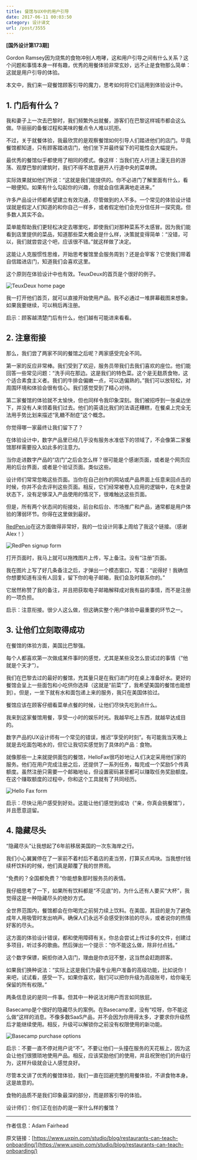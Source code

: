 ```yaml
---
title: 餐馆与UX中的用户引导
date: 2017-06-11 00:03:50
category: 设计译文
url: /post/3555
---
```


**[国外设计第173期]**

Gordon Ramsey因为烧焦的食物冲别人咆哮，这和用户引导之间有什么关系？这个问题和事情本身一样有趣，优秀的用餐体验非常玄妙，远不止是食物那么简单：这就是用户引导的体验。

本文中，我们来一窥餐馆顾客引导的魔力，思考如何将它们运用到体验设计中。

## 1\. 门后有什么？

我和妻子上一次去巴黎时，我们频繁外出就餐，游客们在巴黎这样城市都会这么做。华丽丽的备餐过程和美味的餐点令人难以抗拒。

不过，关于就餐体验，我最欣赏的是观察餐馆如何引导人们踏进他们的店门。毕竟餐馆都知道，只有顾客踏进店门，他们坐下并最终留下的可能性会大幅提升。

最优秀的餐馆似乎都使用了相同的模式。像这样：当我们在人行道上漫无目的游荡、观摩巴黎的建筑时，我们不得不故意避开人行道中央的菜单牌。

实际效果就如他们所说：“这就是我们能提供的。你不必进门了解里面有什么，看一眼便知。如果有什么勾起你的兴趣，你就会自信满满地走进来。”

许多产品设计师都希望建立有效沟通，尽管做到的人不多。一个常见的体验设计错误就是假定人们知道的和你自己一样多，或者假定他们会充分信任并一探究竟。但多数人其实不会。

菜单能帮助我们更轻松决定去哪里吃，即使我们对那种菜系不太感冒。因为我们能看到店里提供的菜品，知道那些菜大概会是什么样，决策就变得简单：“没错，可以，我们就尝尝这个吧，应该很不错。”就这样做了决定。

这能让人克服惯性思维，开始思考餐馆里会服务周到？还是会宰客？它使我们带着自信踏进店门，知道我们会喜欢这里。

这个原则在体验设计中也有效。TeuxDeux的首页是个很好的例子。

![TeuxDeux home page](http://qiniu.colacdn.com/img/posts/2017-06/06-09/image2.png)

我一打开他们首页，就可以直接开始使用产品。我不必通过一堆屏幕截图来想象。如果我要继续，可以稍后再注册。

启示：顾客越清楚门后有什么，他们越有可能进来看看。

## 2\. 注意衔接

那么，我们尝了两家不同的餐馆之后呢？两家感受完全不同。

第一家的反应非常棒。我们受到了欢迎，服务员带我们去我们喜欢的座位。他们能回答一些常见问题：“洗手间在那边。这是我们的特色菜。这个是无麸质食物，这个适合素食主义者。我们的牛排会偏嫩一点，可以选偏熟的。”我们可以放轻松，对周围环境和体验会很有信心。我们感觉受到了精心对待。

第二家餐馆的体验就不太愉快，但也同样令我印象深刻。我们被招呼到一张桌边坐下，并没有人来领着我们过去。他们的英语比我们的法语还糟糕，在餐桌上完全无法用手势比划来描述“乳糖不耐症”这个概念。

你觉得哪一家最终让我们留下了？

在体验设计中，数字产品里已经几乎没有服务水准低下的领域了，不会像第二家餐馆那样需要投入如此多的注意力。

当你走进数字产品的“店门”之后会怎么样？很可能是个感谢页面，或者是个网页应用的后台界面，或者是个验证页面。类似这些。

设计师们常常忽略这些页面。当你在自己创作的网站或产品界面上任意来回点击的时候，你并不会去评判这些页面。相反，它们经常被卷入应用的逻辑中，在未登录状态下，没有足够深入产品使用的情况下，很难触达这些页面。

但是，所有两个状态间的衔接处，前台和后台、市场推广和产品，通常都是用户体验的薄弱环节。你得在这里做到最好。

[RedPen.io](https://redpen.io/)在这方面做得非常好，我的一位设计同事上周给了我这个链接。（感谢Alex！）

![RedPen signup form](http://qiniu.colacdn.com/img/posts/2017-06/06-09/image1.png)

打开页面时，我马上就可以拖拽图片上传，写上备注。没有“注册”页面。

我在图片上写了好几条备注之后，才弹出一个模态窗口，写着：“说得好！我确信你想要知道有没有人回复，留下你的电子邮箱，我们会及时联系你的。”

它居然称赞了我的备注，并且把获取电子邮箱解释成对我有益的事情，而不是注册的一项负担。

启示：注意衔接。很少人这么做，但这确实整个用户体验中最重要的环节之一。

## 3\. 让他们立刻取得成功

在餐馆的体验方面，美国比巴黎强。

每个人都喜欢第一次做成某件事时的感觉，尤其是某些没怎么尝试过的事情（“他就是个天才”）。

我们在巴黎去过的最好的餐馆，充其量只是在我们进门时在桌上准备好水。更好的餐馆会呈上一些面包和小吃供你选择（这就是“前菜”了，我希望美国的餐馆也能想到）。但是，一坐下就有水和面包递上来的服务，我只在美国体验过。

餐馆应该在顾客仔细看菜单点餐的时候，让他们尽快先吃到点什么。

我来到这家餐馆用餐，享受一小时的娱乐时光。我越早吃上东西，就越早达成目的。

数字产品的UX设计师有一个常见的错误，推迟“享受的时刻”。有可能我当天晚上就是去吃面包喝水的，但它让我切实感觉到了具体的产品：食物。

就像那些一上来就提供面包的餐馆，HelloFax很巧妙地让人们决定采用他们家的服务。他们在用户完成注册之后，还提供了一系列任务，每完成一个奖励5个传真额度。虽然注册只需要一个邮箱地址，但设置密码甚至都可以赚取任务奖励额度。在这个赚取额度的过程中，你和这个工具就有了共同经历。

![Hello Fax form](http://qiniu.colacdn.com/img/posts/2017-06/06-09/image4.jpg)

启示：尽快让用户感受到好处。这能让他们感觉到成功（“亲，你真会挑餐馆”），并且愿意逗留。

## 4\. 隐藏尽头

“隐藏尽头”让我想起了6年前移居美国的一次东海岸之行。

我们小心翼翼停在了一家前不着村后不着店的麦当劳，打算买点鸡块。当我想付钱续杯饮料的时候，他们真是颠覆了我的世界观。

“免费的？全国都免费？”你能想象那时服务员的表情。

我仔细思考了一下，如果所有饮料都是“不见底”的，为什么还有人要买“大杯”，我觉得这是一种隐藏尽头的绝妙方式。

全世界范围内，餐馆都会在你喝完之前努力续上饮料。在美国，其目的是为了避免成年人用吸管时发出响声。确保人们永远不会感受到体验的尽头，或者说你的热情好客的尽头。

这方面的体验设计错误，都和使用障碍有关。你总会尝试上传过多的文件，创建过多项目，听过多的歌曲。然后弹出一个提示：“你不能这么做，除非付点钱。”

这个数字保镖，婉拒你进入店门，理由是你衣冠不整，这当然会赶跑顾客。

如果我们换种说法：“实际上这是我们为最专业用户准备的高级功能，比如说你！来吧，试试看，感受一下。如果你喜欢，我们可以把你升级为高级账号，给你毫无保留的所有权限。”

两条信息说的是同一件事。但其中一种说法对用户而言如同放屁。

Basecamp是个很好的隐藏尽头的案例。在Basecamp里，没有“哎呀，你不能这么做”这样的消息。不像多数SaaS产品，并不会因为你用得太多，才要求你升级然后才能继续使用。相反，升级可以解锁你之前没有权限使用的新功能。

![Basecamp purchase options](http://qiniu.colacdn.com/img/posts/2017-06/06-09/image3.png)

启示：不要一直不停对用户说“不”。不要让他们一头撞在服务的天花板上，因为这会让他们很猥琐地使用产品。相反，应该奖励他们的使用，并且祝贺他们的升级行为，这样升级就会让人感觉良好。

尽管本文讲了优秀的餐馆体验，我们一直在回避完整的用餐体验，不讲食物本身。这是故意的。

食物的品质不是我们印象最深的部分，而是顾客引导的体验。

设计师们：你们正在创办的是一家什么样的餐馆？

---

作者信息：Adam Fairhead

原文链接：[https://www.uxpin.com/studio/blog/restaurants-can-teach-onboarding/](https://www.uxpin.com/studio/blog/restaurants-can-teach-onboarding/)